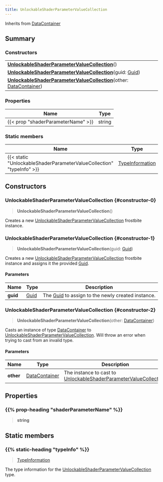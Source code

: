 ```yaml
---
title: UnlockableShaderParameterValueCollection
---
```


Inherits from 
[DataContainer](/vext/ref/shared/class/datacontainer)

## Summary
### Constructors
| |
| ----------- |
| **[UnlockableShaderParameterValueCollection](#constructor-0)**() |
| **[UnlockableShaderParameterValueCollection](#constructor-1)**(guid: [Guid](/vext/ref/shared/class/guid)) |
| **[UnlockableShaderParameterValueCollection](#constructor-2)**(other: [DataContainer](/vext/ref/shared/class/datacontainer)) |

### Properties
| Name | Type |
| ---- | ---- |
| {{< prop "shaderParameterName" >}} | string |

### Static members
| Name | Type |
| ---- | ---- |
| {{< static "UnlockableShaderParameterValueCollection" "typeInfo" >}} | [TypeInformation](/vext/ref/shared/class/typeinformation) |

## Constructors
### UnlockableShaderParameterValueCollection {#constructor-0}
> **UnlockableShaderParameterValueCollection**()

Creates a new [UnlockableShaderParameterValueCollection](/vext/ref/fb/unlockableshaderparametervaluecollection) frostbite instance.

### UnlockableShaderParameterValueCollection {#constructor-1}
> **UnlockableShaderParameterValueCollection**(guid: [Guid](/vext/ref/shared/class/guid))

Creates a new [UnlockableShaderParameterValueCollection](/vext/ref/fb/unlockableshaderparametervaluecollection) frostbite instance and assigns it the provided [Guid](/vext/ref/shared/class/guid).

#### Parameters
| Name | Type | Description |
| ---- | ---- | ----------- |
| **guid** | [Guid](/vext/ref/shared/class/guid) | The [Guid](/vext/ref/shared/class/guid) to assign to the newly created instance. |

### UnlockableShaderParameterValueCollection {#constructor-2}
> **UnlockableShaderParameterValueCollection**(other: [DataContainer](/vext/ref/shared/class/datacontainer))

Casts an instance of type [DataContainer](/vext/ref/shared/class/datacontainer) to [UnlockableShaderParameterValueCollection](/vext/ref/fb/unlockableshaderparametervaluecollection). Will throw an error when trying to cast from an invalid type.

#### Parameters
| Name | Type | Description |
| ---- | ---- | ----------- |
| **other** | [DataContainer](/vext/ref/shared/class/datacontainer) | The instance to cast to [UnlockableShaderParameterValueCollection](/vext/ref/fb/unlockableshaderparametervaluecollection). |

## Properties
### {{% prop-heading "shaderParameterName" %}}
> **string**

## Static members
### {{% static-heading "typeInfo" %}}
> [TypeInformation](/vext/ref/shared/class/typeinformation)

The type information for the [UnlockableShaderParameterValueCollection](/vext/ref/fb/unlockableshaderparametervaluecollection) type.


